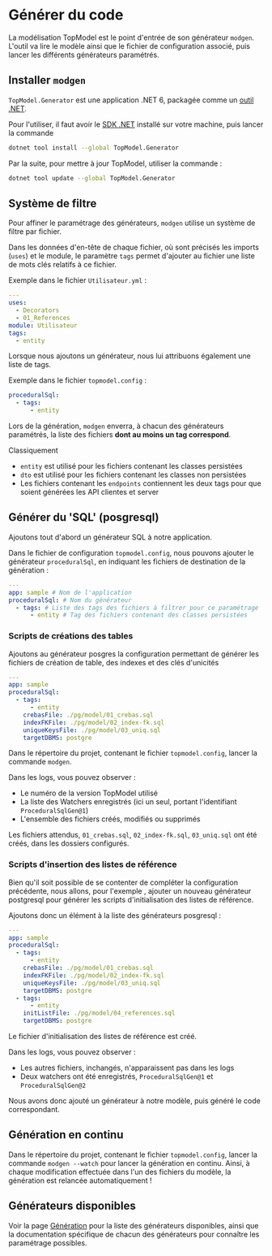 # Générer du code

La modélisation TopModel est le point d'entrée de son générateur `modgen`. L'outil va lire le modèle ainsi que le fichier de configuration associé, puis lancer les différents générateurs paramétrés.

## Installer `modgen`

`TopModel.Generator` est une application .NET 6, packagée comme un [outil .NET](https://docs.microsoft.com/en-us/dotnet/core/tools/global-tools).

Pour l'utiliser, il faut avoir le [SDK .NET](https://dotnet.microsoft.com/download) installé sur votre machine, puis lancer la commande

```bash
dotnet tool install --global TopModel.Generator
```

Par la suite, pour mettre à jour TopModel, utiliser la commande :

```bash
dotnet tool update --global TopModel.Generator
```

## Système de filtre

Pour affiner le paramétrage des générateurs, `modgen` utilise un système de filtre par fichier.

Dans les données d'en-tête de chaque fichier, où sont précisés les imports (`uses`) et le module, le paramètre `tags` permet d'ajouter au fichier une liste de mots clés relatifs à ce fichier.

Exemple dans le fichier `Utilisateur.yml` :

```yaml
---
uses:
  - Decorators
  - 01_References
module: Utilisateur
tags:
  - entity
```

Lorsque nous ajoutons un générateur, nous lui attribuons également une liste de tags.

Exemple dans le fichier `topmodel.config` :

```yaml
proceduralSql:
  - tags:
      - entity
```

Lors de la génération, `modgen` enverra, à chacun des générateurs paramétrés, la liste des fichiers **dont au moins un tag correspond**.

Classiquement

- `entity` est utilisé pour les fichiers contenant les classes persistées
- `dto` est utilisé pour les fichiers contenant les classes non persistées
- Les fichiers contenant les `endpoints` contiennent les deux tags pour que soient générées les API clientes et server

## Générer du 'SQL' (posgresql)

Ajoutons tout d'abord un générateur SQL à notre application.

Dans le fichier de configuration `topmodel.config`, nous pouvons ajouter le générateur `proceduralSql`, en indiquant les fichiers de destination de la génération :

```yaml
---
app: sample # Nom de l'application
proceduralSql: # Nom du générateur
  - tags: # Liste des tags des fichiers à filtrer pour ce paramétrage
      - entity # Tag des fichiers contenant des classes persistées
```

### Scripts de créations des tables

Ajoutons au générateur posgres la configuration permettant de générer les fichiers de création de table, des indexes et des clés d'unicités

```yaml
---
app: sample
proceduralSql:
  - tags:
      - entity
    crebasFile: ./pg/model/01_crebas.sql
    indexFKFile: ./pg/model/02_index-fk.sql
    uniqueKeysFile: ./pg/model/03_uniq.sql
    targetDBMS: postgre
```

Dans le répertoire du projet, contenant le fichier `topmodel.config`, lancer la commande `modgen`.

Dans les logs, vous pouvez observer :

- Le numéro de la version TopModel utilisé
- La liste des Watchers enregistrés (ici un seul, portant l'identifiant `ProceduralSqlGen@1`)
- L'ensemble des fichiers créés, modifiés ou supprimés

Les fichiers attendus, `01_crebas.sql`, `02_index-fk.sql`, `03_uniq.sql` ont été créés, dans les dossiers configurés.

### Scripts d'insertion des listes de référence

Bien qu'il soit possible de se contenter de compléter la configuration précédente, nous allons, pour l'exemple , ajouter un nouveau générateur postgresql pour générer les scripts d'initialisation des listes de référence.

Ajoutons donc un élément à la liste des générateurs posgresql :

```yaml
---
app: sample
proceduralSql:
  - tags:
      - entity
    crebasFile: ./pg/model/01_crebas.sql
    indexFKFile: ./pg/model/02_index-fk.sql
    uniqueKeysFile: ./pg/model/03_uniq.sql
    targetDBMS: postgre
  - tags:
      - entity
    initListFile: ./pg/model/04_references.sql
    targetDBMS: postgre
```

Le fichier d'initialisation des listes de référence est créé.

Dans les logs, vous pouvez observer :

- Les autres fichiers, inchangés, n'apparaissent pas dans les logs
- Deux watchers ont été enregistrés, `ProceduralSqlGen@1` et `ProceduralSqlGen@2`

Nous avons donc ajouté un générateur à notre modèle, puis généré le code correspondant.

## Génération en continu

Dans le répertoire du projet, contenant le fichier `topmodel.config`, lancer la commande `modgen --watch` pour lancer la génération en continu. Ainsi, à chaque modification effectuée dans l'un des fichiers du modèle, la génération est relancée automatiquement !

## Générateurs disponibles

Voir la page [Génération](/generator.md) pour la liste des générateurs disponibles, ainsi que la documentation spécifique de chacun des générateurs pour connaître les paramétrage possibles.
